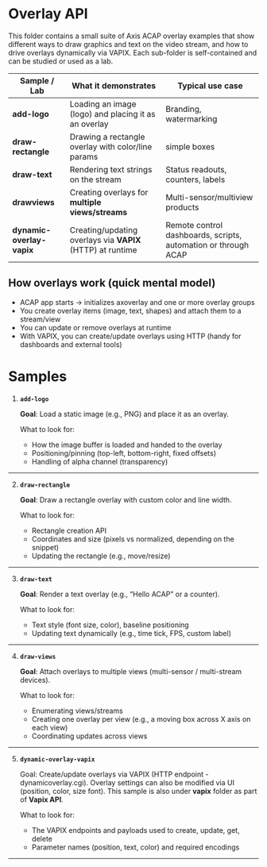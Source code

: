 # Overlay API

This folder contains a small suite of Axis ACAP overlay examples that show different ways to draw graphics and text on the video stream, and how to drive overlays dynamically via VAPIX. Each sub-folder is self-contained and can be studied or used as a lab.

| Sample / Lab              | What it demonstrates                                       | Typical use case                               |
| ------------------------- | ---------------------------------------------------------- | ---------------------------------------------- |
| **add-logo**              | Loading an image (logo) and placing it as an overlay       | Branding, watermarking                         |
| **draw-rectangle**        | Drawing a rectangle overlay with color/line params         | simple boxes                   |
| **draw-text**             | Rendering text strings on the stream                       | Status readouts, counters, labels              |
| **drawviews**             | Creating overlays for **multiple views/streams**           | Multi-sensor/multiview products                |
| **dynamic-overlay-vapix** | Creating/updating overlays via **VAPIX** (HTTP) at runtime | Remote control dashboards, scripts, automation or through ACAP|


## How overlays work (quick mental model)

- ACAP app starts → initializes axoverlay and one or more overlay groups
- You create overlay items (image, text, shapes) and attach them to a stream/view
- You can update or remove overlays at runtime
- With VAPIX, you can create/update overlays using HTTP (handy for dashboards and external tools)

# Samples

1) **`add-logo`**

    **Goal**: Load a static image (e.g., PNG) and place it as an overlay.

    What to look for:

    - How the image buffer is loaded and handed to the overlay
    - Positioning/pinning (top-left, bottom-right, fixed offsets)
    - Handling of alpha channel (transparency)
---

2) **`draw-rectangle`**

    **Goal**: Draw a rectangle overlay with custom color and line width.

    What to look for:

    - Rectangle creation API
    - Coordinates and size (pixels vs normalized, depending on the snippet)
    - Updating the rectangle (e.g., move/resize)
---

3) **`draw-text`**

    **Goal**: Render a text overlay (e.g., “Hello ACAP” or a counter).

    What to look for:

    - Text style (font size, color), baseline positioning
    - Updating text dynamically (e.g., time tick, FPS, custom label)

---

4) **`draw-views`**

    **Goal**: Attach overlays to multiple views (multi-sensor / multi-stream devices).

    What to look for:

    - Enumerating views/streams
    - Creating one overlay per view (e.g., a moving box across X axis on each view)
    - Coordinating updates across views
---

5) **`dynamic-overlay-vapix`**

    Goal: Create/update overlays via VAPIX (HTTP endpoint - dynamicoverlay.cgi). Overlay settings can also be modified via UI (position, color, size font). This sample is also under **vapix** folder as part of **Vapix API**.

    What to look for:

    - The VAPIX endpoints and payloads used to create, update, get, delete
    - Parameter names (position, text, color) and required encodings

---